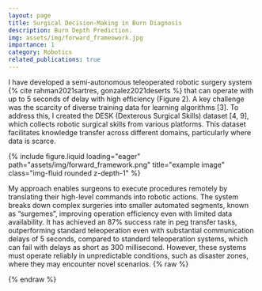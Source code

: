 ```yaml
---
layout: page
title: Surgical Decision-Making in Burn Diagnosis
description: Burn Depth Prediction.
img: assets/img/forward_frameowork.jpg
importance: 1
category: Robotics
related_publications: true
---
```


I have developed a semi-autonomous teleoperated robotic surgery system {% cite rahman2021sartres, gonzalez2021deserts %} that can operate with up to 5 seconds of delay with high efficiency (Figure 2). A key challenge was the scarcity of diverse training data for learning algorithms [3]. To address this, I created the DESK (Dexterous Surgical Skills) dataset [4, 9], which collects robotic surgical skills from various platforms. This dataset facilitates knowledge transfer across different domains, particularly where data is scarce. 


<div class="row">
    <div class="col-sm mt-3 mt-md-0">
        {% include figure.liquid loading="eager" path="assets/img/forward_framework.png" title="example image" class="img-fluid rounded z-depth-1" %}
    </div>
</div>


My approach enables surgeons to execute procedures remotely by translating their high-level commands into robotic actions. The system breaks down complex surgeries into smaller automated segments, known as “surgemes”, improving operation efficiency even with limited data availability. It has achieved an 87% success rate in peg transfer tasks, outperforming standard teleoperation even with substantial communication delays of 5 seconds, compared to standard teleoperation systems, which can fail with delays as short as 300 millisecond. However, these systems must operate reliably in unpredictable conditions, such as disaster zones, where they may encounter novel scenarios. 
{% raw %}


{% endraw %}
